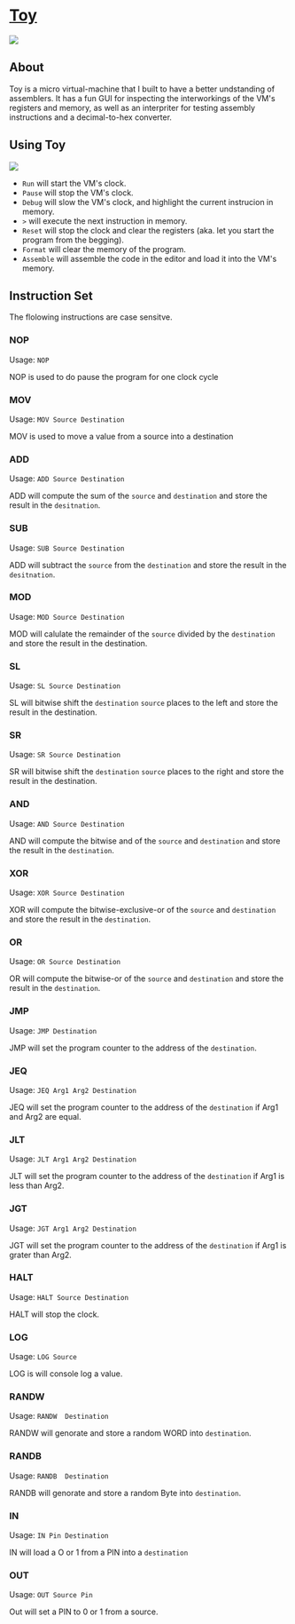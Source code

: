 # [Toy](https://slugbyte.github.io/toy)

![](https://assets.slugbyte.com/github/misc/toy-header-b.png)

## About
Toy is a micro virtual-machine that I built to have a better undstanding of assemblers. It has a fun GUI for inspecting the interworkings of the VM's registers and memory, as well as an interpriter for testing assembly instructions and a decimal-to-hex converter. 

## Using Toy
![](https://assets.slugbyte.com/github/misc/toy-header-a.png)
* `Run` will start the VM's clock.
* `Pause` will stop the VM's clock.
* `Debug` will slow the VM's clock, and highlight the current instrucion in memory.
* `>` will execute the next instruction in memory.
* `Reset` will stop the clock and clear the registers (aka. let you start the program from the begging).
* `Format` will clear the memory of the program.
* `Assemble` will assemble the code in the editor and load it into the VM's memory.

## Instruction Set
The flolowing instructions are case sensitve. 

### NOP
Usage: `NOP`

NOP is used to do pause the program for one clock cycle

### MOV
Usage: `MOV Source Destination`

MOV is used to move a value from a source into a destination
### ADD
Usage: `ADD Source Destination`

ADD will compute the sum of the `source` and `destination` and store the result in the `desitnation`.
### SUB
Usage: `SUB Source Destination`

ADD will subtract the `source` from the `destination` and store the result in the `desitnation`.

### MOD
Usage: `MOD Source Destination`

MOD will calulate the remainder of the `source` divided  by the `destination` and store the result in the destination.

### SL
Usage: `SL Source Destination`

SL will bitwise shift the `destination` `source` places to the left and store the result in the destination.

### SR
Usage: `SR Source Destination`

SR will bitwise shift the `destination` `source` places to the right and store the result in the destination.

### AND
Usage: `AND Source Destination`

AND will compute the bitwise and of the `source` and `destination` and store the result in the `destination`.

### XOR
Usage: `XOR Source Destination`

XOR will compute the bitwise-exclusive-or of the `source` and `destination` and store the result in the `destination`.

### OR
Usage: `OR Source Destination`

OR will compute the bitwise-or of the `source` and `destination` and store the result in the `destination`.

### JMP
Usage: `JMP Destination`

JMP will set the program counter to the address of the `destination`.

### JEQ
Usage: `JEQ Arg1 Arg2 Destination`

JEQ will set the program counter to the address of the `destination` if Arg1 and Arg2 are equal.

### JLT
Usage: `JLT Arg1 Arg2 Destination`

JLT  will set the program counter to the address of the `destination` if Arg1 is less than Arg2.
### JGT
Usage: `JGT Arg1 Arg2 Destination`

JGT  will set the program counter to the address of the `destination` if Arg1 is grater than Arg2.

### HALT
Usage: `HALT Source Destination`

HALT will stop the clock.
### LOG
Usage: `LOG Source`

LOG is will console log a value.
### RANDW
Usage: `RANDW  Destination`

RANDW will genorate and store a random WORD into `destination`.
### RANDB
Usage: `RANDB  Destination`

RANDB will genorate and store a random Byte into `destination`.
### IN
Usage: `IN Pin Destination`

IN will load a O or 1 from a PIN into a `destination`
### OUT
Usage: `OUT Source Pin`

Out will set a PIN to 0 or 1 from a source.
